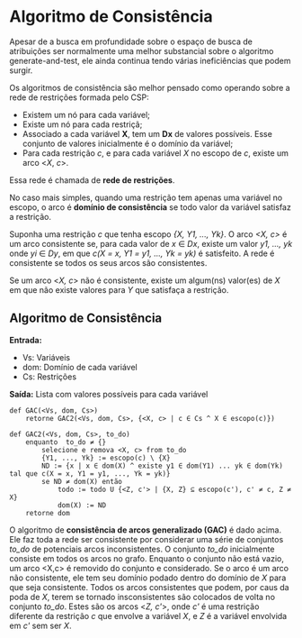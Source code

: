 # Algoritmo de Consistência
Apesar de a busca em profundidade sobre o espaço de busca de atribuições ser normalmente uma melhor substancial sobre o algoritmo generate-and-test, ele ainda continua tendo várias ineficiências que podem surgir.

Os algoritmos de consistência são melhor pensado como operando sobre a rede de restrições formada pelo CSP:
* Existem um nó para cada variável;
* Existe um nó para cada restriçã;
* Associado a cada variável **X**, tem um **Dx** de valores possíveis. Esse conjunto de valores inicialmente é o domínio da variável;
* Para cada restrição *c*, e para cada variável *X* no escopo de *c*, existe um arco <*X*, *c*>.

Essa rede é chamada de **rede de restrições**.

No caso mais simples, quando uma restrição tem apenas uma variável no escopo, o arco é **domínio de consistência** se todo valor da variável satisfaz a restrição.

Suponha uma restrição *c* que tenha escopo *{X, Y1, ..., Yk}*. O arco *<X, c>* é um arco consistente se, para cada valor de *x* ∈ *Dx*, existe um valor *y1, ..., yk* onde *yi* ∈ *Dy*, em que *c(X = x, Y1 = y1, ..., Yk = yk)* é satisfeito. A rede é consistente se todos os seus arcos são consistentes.

Se um arco <*X, c*> não é consistente, existe um algum(ns) valor(es) de *X* em que não existe valores para *Y* que satisfaça a restrição.

## Algoritmo de Consistência
**Entrada:**
* Vs: Variáveis
* dom: Domínio de cada variável
* Cs: Restrições

**Saída:**
Lista com valores possíveis para cada variável
```
def GAC(<Vs, dom, Cs>)
    retorne GAC2(<Vs, dom, Cs>, {<X, c> | c ∈ Cs ^ X ∈ escopo(c)})

def GAC2(<Vs, dom, Cs>, to_do)
    enquanto  to_do ≠ {}
        selecione e remova <X, c> from to_do
        {Y1, ..., Yk} := escopo(c) \ {X}
        ND := {x | x ∈ dom(X) ^ existe y1 ∈ dom(Y1) ... yk ∈ dom(Yk) tal que c(X = x, Y1 = y1, ..., Yk = yk)}
        se ND ≠ dom(X) então
            todo := todo U {<Z, c'> | {X, Z} ⊆ escopo(c'), c' ≠ c, Z ≠ X}
            dom(X) := ND
    retorne dom
```

O algoritmo de **consistência de arcos generalizado (GAC)** é dado acima. Ele faz toda a rede ser consistente por considerar uma série de conjuntos *to_do* de potenciais arcos inconsistentes.
O conjunto *to_do* inicialmente consiste em todos os arcos no grafo. Enquanto o conjunto não está vazio, um arco <X,c> é removido do conjunto e considerado.
Se o arco é um arco não consistente, ele tem seu domínio podado dentro do domínio de *X* para que seja consistente.
Todos os arcos consistentes que podem, por caus da poda de *X*, terem se tornado insconsistentes são colocados de volta no conjunto *to_do*. Estes são os arcos <*Z, c'*>, onde *c'* é uma restrição diferente da restrição *c* que envolve a variável *X*, e *Z* é a variável envolvida em *c'* sem ser *X*.
